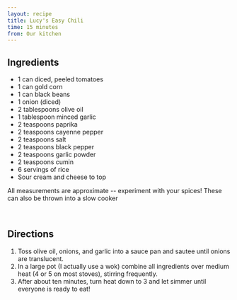 ```yaml
---
layout: recipe
title: Lucy's Easy Chili
time: 15 minutes
from: Our kitchen
---
```


Ingredients
-----------
* 1 can diced, peeled tomatoes
* 1 can gold corn
* 1 can black beans
* 1 onion (diced)
* 2 tablespoons olive oil
* 1 tablespoon minced garlic
* 2 teaspoons paprika
* 2 teaspoons cayenne pepper
* 2 teaspoons salt
* 2 teaspoons black pepper
* 2 teaspoons garlic powder
* 2 teaspoons cumin
* 6 servings of rice 
* Sour cream and cheese to top

All measurements are approximate -- experiment with your spices! These can also be thrown into a slow cooker

<br>

Directions
----------
1. Toss olive oil, onions, and garlic into a sauce pan and sautee until onions are translucent.
2. In a large pot (I actually use a wok) combine all ingredients over medium heat (4 or 5 on most stoves), stirring frequently.  
3. After about ten minutes, turn heat down to 3 and let simmer until everyone is ready to eat! 



